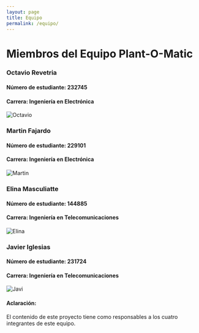 ```yaml
---
layout: page
title: Equipo
permalink: /equipo/
---
```


# Miembros del Equipo Plant-O-Matic

### Octavio Revetria
#### Número de estudiante: 232745
#### Carrera: Ingeniería en Electrónica
![Octavio](/assets/Octavio.jpeg)

### Martin Fajardo
#### Número de estudiante: 229101
#### Carrera: Ingeniería en Electrónica
![Martin](/assets/Martin.jpeg)

### Elina Masculiatte
#### Número de estudiante: 144885
#### Carrera: Ingeniería en Telecomunicaciones
![Elina](/assets/Elina.jpeg)

### Javier Iglesias
#### Número de estudiante: 231724
#### Carrera: Ingeniería en Telecomunicaciones
![Javi](/assets/Javi.jpeg)

#### Aclaración:
El contenido de este proyecto tiene como responsables a los cuatro integrantes de este equipo.   
